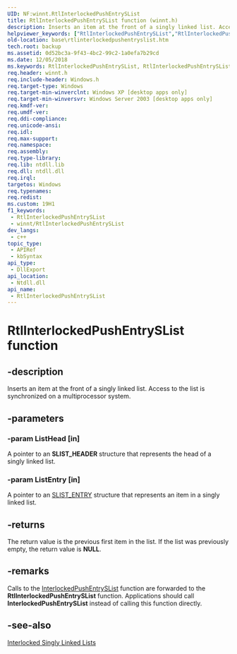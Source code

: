 ```yaml
---
UID: NF:winnt.RtlInterlockedPushEntrySList
title: RtlInterlockedPushEntrySList function (winnt.h)
description: Inserts an item at the front of a singly linked list. Access to the list is synchronized on a multiprocessor system. (RtlInterlockedPushEntrySList)
helpviewer_keywords: ["RtlInterlockedPushEntrySList","RtlInterlockedPushEntrySList function","base.rtlinterlockedpushentryslist","winnt/RtlInterlockedPushEntrySList"]
old-location: base\rtlinterlockedpushentryslist.htm
tech.root: backup
ms.assetid: 0d52bc3a-9f43-4bc2-99c2-1a0efa7b29cd
ms.date: 12/05/2018
ms.keywords: RtlInterlockedPushEntrySList, RtlInterlockedPushEntrySList function, base.rtlinterlockedpushentryslist, winnt/RtlInterlockedPushEntrySList
req.header: winnt.h
req.include-header: Windows.h
req.target-type: Windows
req.target-min-winverclnt: Windows XP [desktop apps only]
req.target-min-winversvr: Windows Server 2003 [desktop apps only]
req.kmdf-ver: 
req.umdf-ver: 
req.ddi-compliance: 
req.unicode-ansi: 
req.idl: 
req.max-support: 
req.namespace: 
req.assembly: 
req.type-library: 
req.lib: ntdll.lib
req.dll: ntdll.dll
req.irql: 
targetos: Windows
req.typenames: 
req.redist: 
ms.custom: 19H1
f1_keywords:
 - RtlInterlockedPushEntrySList
 - winnt/RtlInterlockedPushEntrySList
dev_langs:
 - c++
topic_type:
 - APIRef
 - kbSyntax
api_type:
 - DllExport
api_location:
 - Ntdll.dll
api_name:
 - RtlInterlockedPushEntrySList
---
```


# RtlInterlockedPushEntrySList function


## -description

Inserts an item at the front of a singly linked list. Access to the list is synchronized on a multiprocessor system.

## -parameters

### -param ListHead [in]

A pointer to an <b>SLIST_HEADER</b> structure that represents the head of a singly linked list.

### -param ListEntry [in]

A pointer to an 
[SLIST_ENTRY](./ns-winnt-slist_entry.md) structure that represents an item in a singly linked list.

## -returns

The return value is the previous first item in the list. If the list was previously empty, the return value is <b>NULL</b>.

## -remarks

Calls to the <a href="/windows/desktop/api/interlockedapi/nf-interlockedapi-interlockedpushentryslist">InterlockedPushEntrySList</a> function are forwarded to the <b>RtlInterlockedPushEntrySList</b> function. Applications should call <b>InterlockedPushEntrySList</b> instead of calling this function directly.

## -see-also

<a href="/windows/desktop/Sync/interlocked-singly-linked-lists">Interlocked Singly Linked Lists</a>
